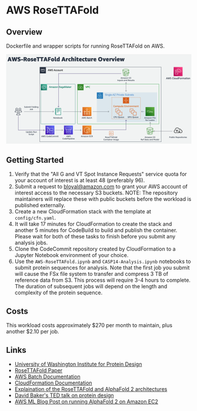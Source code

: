 # AWS RoseTTAFold
## Overview
Dockerfile and wrapper scripts for running RoseTTAFold on AWS. 

![AWS-RoseTTAFold Architecture](img/AWS-RoseTTAFold-arch.png)

## Getting Started
1. Verify that the "All G and VT Spot Instance Requests" service quota for your account of interest is at least 48 (preferably 96).
2. Submit a request to bloyal@amazon.com to grant your AWS account of interest access to the necessary S3 buckets. NOTE: The repository maintainers will replace these with public buckets before the workload is published externally.
3. Create a new CloudFormation stack with the template at `config/cfn.yaml`.
4. It will take 17 minutes for CloudFormation to create the stack and another 5 minutes for CodeBuild to build and publish the container. Please wait for both of these tasks to finish before you submit any analysis jobs. 
5. Clone the CodeCommit repository created by CloudFormation to a Jupyter Notebook environment of your choice.
6. Use the `AWS-RoseTTAFold.ipynb` and `CASP14-Analysis.ipynb` notebooks to submit protein sequences for analysis. Note that the first job you submit will cause the FSx file system to transfer and compress 3 TB of reference data from S3. This process will require 3-4 hours to complete. The duration of subsequent jobs will depend on the length and complexity of the protein sequence.

## Costs
This workload costs approximately $270 per month to maintain, plus another $2.10 per job.

## Links
- [University of Washington Institute for Protein Design](https://www.ipd.uw.edu/2021/07/rosettafold-accurate-protein-structure-prediction-accessible-to-all/)
- [RoseTTAFold Paper](https://www.ipd.uw.edu/wp-content/uploads/2021/07/Baek_etal_Science2021_RoseTTAFold.pdf)
- [AWS Batch Documentation](https://docs.aws.amazon.com/batch/)
- [CloudFormation Documentation](https://docs.aws.amazon.com/AWSCloudFormation/latest/UserGuide/Welcome.html)
- [Explaination of the RoseTTAFold and AlphaFold 2 architectures](https://www.youtube.com/watch?v=Rfw7thgGTwI)
- [David Baker's TED talk on protein design](https://www.ted.com/talks/david_baker_5_challenges_we_could_solve_by_designing_new_proteins)
- [AWS ML Blog Post on running AlphaFold 2 on Amazon EC2](https://aws.amazon.com/blogs/machine-learning/run-alphafold-v2-0-on-amazon-ec2/)